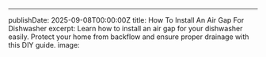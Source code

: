 ---
publishDate: 2025-09-08T00:00:00Z
title: How To Install An Air Gap For Dishwasher
excerpt: Learn how to install an air gap for your dishwasher easily. Protect your home from backflow and ensure proper drainage with this DIY guide.
image:
